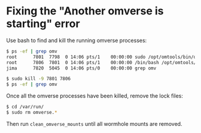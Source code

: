 # Fixing the "Another omverse is starting" error

Use bash to find and kill the running omverse processes:
```bash
$ ps -ef | grep omv
root      7801  7798  0 14:06 pts/1    00:00:00 sudo /opt/omtools/bin/omverse -b /mnt/wormhole/home/jima/work/omons/external-3rdparty/libcap/2.20 /mnt/wormhole/home/jima/work/omons/build-tools/sebu_build.py
root      7806  7801  0 14:06 pts/1    00:00:00 /bin/bash /opt/omtools/bin/omverse -b /mnt/wormhole/home/jima/work/omons/external-3rdparty/libcap/2.20 /mnt/wormhole/home/jima/work/omons/build-tools/sebu_build.py
jima      7820  5045  0 14:06 pts/0    00:00:00 grep omv

$ sudo kill -9 7801 7806
$ ps -ef | grep omv
```

Once all the omverse processes have been killed, remove the lock files:

```bash
$ cd /var/run/
$ sudo rm omverse.*
```

Then run `clean_omverse_mounts` until all wormhole mounts are removed.

